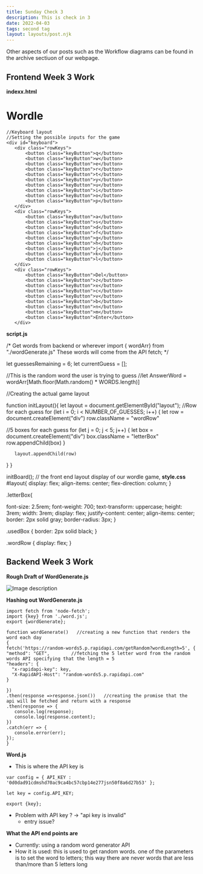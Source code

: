 ```yaml
---
title: Sunday Check 3
description: This is check in 3
date: 2022-04-03
tags: second tag
layout: layouts/post.njk
---
```

Other aspects of our posts such as the Workflow diagrams can be found in the archive sectiuon of our webpage.

## Frontend Week 3 Work
**indexx.html**
<!DOCTYPE html>
<html lang="en">
<head>
   <meta charset="UTF-8">
   <meta http-equiv="X-UA-Compatible" content="IE=edge">
   <meta name="viewport" content="width=device-width, initial-scale=1.0">
   <title>Wordle</title>
</head>
<body>
   <h1> Wordle </h1>
  
   <div id="layout">
 
   </div>
 
    //Keyboard layout
    //Setting the possible inputs for the game
    <div id="keyboard">
       <div class="rowKeys">
           <button class="keyButton">q</button>
           <button class="keyButton">w</button>
           <button class="keyButton">e</button>
           <button class="keyButton">r</button>
           <button class="keyButton">t</button>
           <button class="keyButton">y</button>
           <button class="keyButton">u</button>
           <button class="keyButton">i</button>
           <button class="keyButton">o</button>
           <button class="keyButton">p</button>
       </div>
       <div class="rowKeys">
           <button class="keyButton">a</button>
           <button class="keyButton">s</button>
           <button class="keyButton">d</button>
           <button class="keyButton">f</button>
           <button class="keyButton">g</button>
           <button class="keyButton">h</button>
           <button class="keyButton">j</button>
           <button class="keyButton">k</button>
           <button class="keyButton">l</button>
       </div>
       <div class="rowKeys">
           <button class="keyButton">Del</button>
           <button class="keyButton">z</button>
           <button class="keyButton">x</button>
           <button class="keyButton">c</button>
           <button class="keyButton">v</button>
           <button class="keyButton">b</button>
           <button class="keyButton">n</button>
           <button class="keyButton">m</button>
           <button class="keyButton">Enter</button>
       </div>
   </div>
 
 
</body>
</html>
 
**script.js**
 
/*
 Get words from backend or wherever
 import { wordArr} from "./wordGenerate.js" These words will come from the API fetch;
*/
 
let guessesRemaining = 6;
let currentGuess = [];
 
//This is the random word the user is trying to guess
//let AnswerWord = wordArr[Math.floor(Math.random() * WORDS.length)]
 
 
 
//Creating the actual game layout
 
 
function initLayout(){
 let layout = document.getElementById("layout");
  //Row for each guess
 for (let i = 0; i < NUMBER_OF_GUESSES; i++) {
         let row = document.createElement("div")
         row.className = "wordRow"
      
 //5 boxes for each guess
       for (let j = 0; j < 5; j++) {
           let box = document.createElement("div")
           box.className = "letterBox"
           row.appendChild(box)
       }
 
       layout.appendChild(row)
   }
}
 
initBoard();
// the front end layout display of our wordle game, 
**style.css**
#layout{
   display: flex;
   align-items: center;
   flex-direction: column;
}
 
.letterBox{
 
   font-size: 2.5rem;
   font-weight: 700;
   text-transform: uppercase;
   height: 3rem;
   width: 3rem;
   display: flex;
   justify-content: center;
   align-items: center;
   border: 2px solid gray;
   border-radius: 3px;
}
 
.usedBox {
 border: 2px solid black;
}
 
.wordRow {
 display: flex;
}
 
 
 
## Backend Week 3 Work
 
**Rough Draft of WordGenerate.js**
 
![Image description](https://dev-to-uploads.s3.amazonaws.com/uploads/articles/m4jgp7nbcviucklutlss.png)
 
**Hashing out WordGenerate.js**
```
import fetch from 'node-fetch';
import {key} from './word.js';
export {wordGenerate};
 
function wordGenerate()   //creating a new function that renders the word each day
{
fetch('https://random-words5.p.rapidapi.com/getRandom?wordLength=5', {
"method": "GET",   		//fetching the 5 letter word from the random words API specifying that the length = 5
"headers": {
  "x-rapidapi-key": key, 	
  "X-RapidAPI-Host": "random-words5.p.rapidapi.com"
}
 
}) 
.then(response =>response.json())   //creating the promise that the api will be fetched and return with a response
.then(response => {
   console.log(response);
   console.log(response.content);
})
.catch(err => {
   console.error(err);
});
}
```
**Word.js**
- This is where the API key is
```
var config = { API_KEY : '0d0dad91cdmshd70ac9ca4bc57cbp14e277jsn50f8a6d27b53' };
 
let key = config.API_KEY;
 
export {key};
```
 
- Problem with API key ? -> "api key is invalid"
  - entry issue?
 
**What the API end points are**
- Currently: using a random word generator API
- How it is used: this is used to get random words. one of the parameters is to set the word to  letters; this way there are never words that are less than/more than 5 letters long